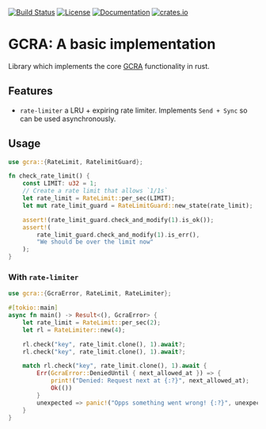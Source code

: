 [![Build Status](https://travis-ci.com/lytefast/gcra.svg?branch=master)](https://travis-ci.com/lytefast/gcra)
[![License](https://img.shields.io/github/license/lytefast/gcra.svg)](LICENSE)
[![Documentation](https://docs.rs/gcra/badge.svg)](https://docs.rs/gcra/)
[![crates.io](https://img.shields.io/crates/v/gcra.svg)](https://crates.io/crates/gcra)

# GCRA: A basic implementation

Library which implements the core
[GCRA](https://en.wikipedia.org/wiki/Generic_cell_rate_algorithm) functionality in rust.

## Features

- `rate-limiter` a LRU + expiring rate limiter. Implements `Send + Sync` so can be used asynchronously.

## Usage

```rust
use gcra::{RateLimit, RatelimitGuard};

fn check_rate_limit() {
    const LIMIT: u32 = 1;
    // Create a rate limit that allows `1/1s`
    let rate_limit = RateLimit::per_sec(LIMIT);
    let mut rate_limit_guard = RateLimitGuard::new_state(rate_limit);

    assert!(rate_limit_guard.check_and_modify(1).is_ok());
    assert!(
        rate_limit_guard.check_and_modify(1).is_err(),
        "We should be over the limit now"
    );
}
```

### With `rate-limiter`

```rust
use gcra::{GcraError, RateLimit, RateLimiter};

#[tokio::main]
async fn main() -> Result<(), GcraError> {
    let rate_limit = RateLimit::per_sec(2);
    let rl = RateLimiter::new(4);

    rl.check("key", rate_limit.clone(), 1).await?;
    rl.check("key", rate_limit.clone(), 1).await?;

    match rl.check("key", rate_limit.clone(), 1).await {
        Err(GcraError::DeniedUntil { next_allowed_at }) => {
            print!("Denied: Request next at {:?}", next_allowed_at);
            Ok(())
        }
        unexpected => panic!("Opps something went wrong! {:?}", unexpected),
    }
}
```
